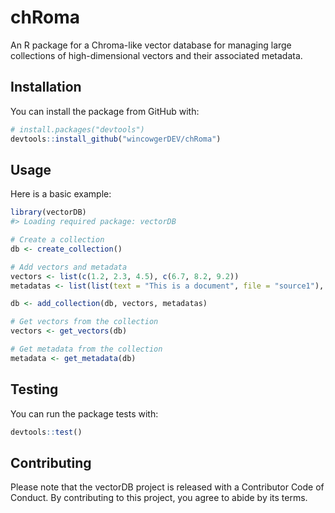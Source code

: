 # chRoma
An R package for a Chroma-like vector database for managing large collections of high-dimensional vectors and their associated metadata. 

## Installation

You can install the package from GitHub with:

```r
# install.packages("devtools")
devtools::install_github("wincowgerDEV/chRoma")
```

## Usage
Here is a basic example:

```r
library(vectorDB)
#> Loading required package: vectorDB

# Create a collection
db <- create_collection()

# Add vectors and metadata
vectors <- list(c(1.2, 2.3, 4.5), c(6.7, 8.2, 9.2))
metadatas <- list(list(text = "This is a document", file = "source1"), list(text = "This is another document", file = "source2"))

db <- add_collection(db, vectors, metadatas)

# Get vectors from the collection
vectors <- get_vectors(db)

# Get metadata from the collection
metadata <- get_metadata(db)
```

## Testing
You can run the package tests with:

```r
devtools::test()
```

## Contributing
Please note that the vectorDB project is released with a Contributor Code of Conduct. By contributing to this project, you agree to abide by its terms.

